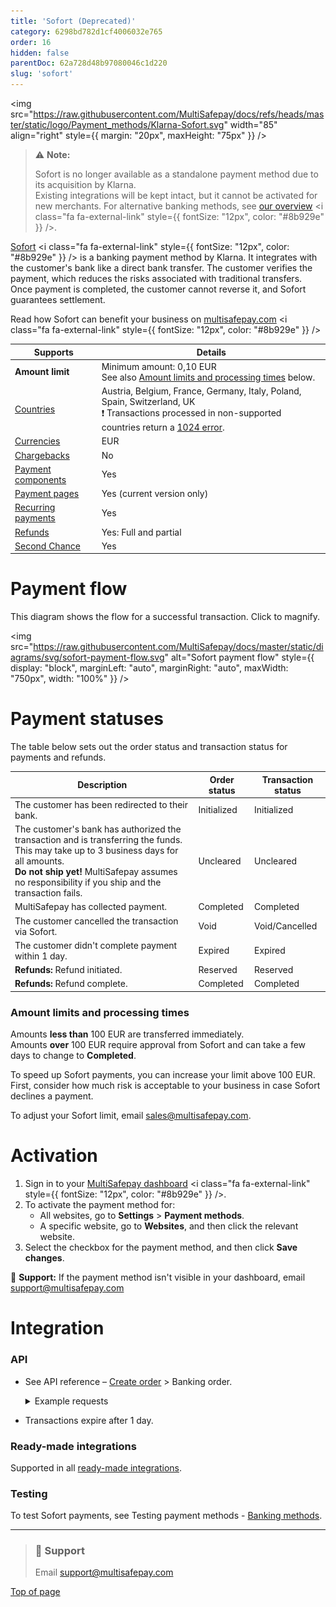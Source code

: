 ```yaml
---
title: 'Sofort (Deprecated)'
category: 6298bd782d1cf4006032e765
order: 16
hidden: false
parentDoc: 62a728d48b97080046c1d220
slug: 'sofort'
---
```

<img src="https://raw.githubusercontent.com/MultiSafepay/docs/refs/heads/master/static/logo/Payment_methods/Klarna-Sofort.svg" width="85" align="right" style={{ margin: "20px", maxHeight: "75px" }} />

> ⚠️ **Note:**
>
> Sofort is no longer available as a standalone payment method due to its acquisition by Klarna.\
> Existing integrations will be kept intact, but it cannot be activated for new merchants.
> For alternative banking methods, see <a href="https://docs.multisafepay.com/docs/banking-methods" target="_blank">our overview</a> <i class="fa fa-external-link" style={{ fontSize: "12px", color: "#8b929e" }} />.

<a href="https://www.klarna.com/pay-now/" target="_blank">Sofort</a> <i class="fa fa-external-link" style={{ fontSize: "12px", color: "#8b929e" }} /> is a banking payment method by Klarna. It integrates with the customer's bank like a <Glossary>direct</Glossary> bank transfer. The customer verifies the payment, which reduces the risks associated with traditional transfers.\
Once payment is completed, the customer cannot reverse it, and Sofort guarantees <Glossary>settlement</Glossary>.

Read how Sofort can benefit your business on <a href="https://www.multisafepay.com/solutions/payment-methods/sofort" target="_blank">multisafepay.com</a> <i class="fa fa-external-link" style={{ fontSize: "12px", color: "#8b929e" }} />

| Supports                                                      | Details                                                                                                                                                                                                          |
| ------------------------------------------------------------- | ---------------------------------------------------------------------------------------------------------------------------------------------------------------------------------------------------------------- |
| **Amount limit**                                              | Minimum amount: 0,10 EUR <br /> See also [Amount limits and processing times](#amount-limits-and-processing-times) below.                                                                                        |
| [Countries](/docs/payment-methods#payment-methods-by-country) | Austria, Belgium, France, Germany, Italy, Poland, Spain, Switzerland, UK <br /> ❗ Transactions processed in non-supported countries return a [1024 error](/docs/troubleshooting#error-1024-transaction-refused). |
| [Currencies](/docs/currencies/)                               | EUR                                                                                                                                                                                                              |
| [Chargebacks](/docs/chargebacks/)                             | No                                                                                                                                                                                                               |
| [Payment components](/docs/payment-components/)               | Yes                                                                                                                                                                                                              |
| [Payment pages](/docs/payment-pages/)                         | Yes (current version only)                                                                                                                                                                                       |
| [Recurring payments](/docs/recurring-payments/)               | Yes                                                                                                                                                                                                              |
| [Refunds](/docs/refund-payments/)                             | Yes: Full and partial                                                                                                                                                                                            |
| [Second Chance](/docs/second-chance/)                         | Yes                                                                                                                                                                                                              |

# Payment flow

This diagram shows the flow for a successful transaction. Click to magnify.

<img src="https://raw.githubusercontent.com/MultiSafepay/docs/master/static/diagrams/svg/sofort-payment-flow.svg" alt="Sofort payment flow" style={{ display: "block", marginLeft: "auto", marginRight: "auto", maxWidth: "750px", width: "100%" }} />

# Payment statuses

The table below sets out the <Glossary>order status</Glossary> and <Glossary>transaction status</Glossary> for payments and refunds.

| Description                                                                                                                                                                                                                                      | Order status | Transaction status |
| ------------------------------------------------------------------------------------------------------------------------------------------------------------------------------------------------------------------------------------------------ | ------------ | ------------------ |
| The customer has been redirected to their bank.                                                                                                                                                                                                  | Initialized  | Initialized        |
| The customer's bank has authorized the transaction and is transferring the funds. This may take up to 3 business days for all amounts. <br /> **Do not ship yet!** MultiSafepay assumes no responsibility if you ship and the transaction fails. | Uncleared    | Uncleared          |
| MultiSafepay has collected payment.                                                                                                                                                                                                              | Completed    | Completed          |
| The customer cancelled the transaction via Sofort.                                                                                                                                                                                               | Void         | Void/Cancelled     |
| The customer didn't complete payment within 1 day.                                                                                                                                                                                               | Expired      | Expired            |
| **Refunds:** Refund initiated.                                                                                                                                                                                                                   | Reserved     | Reserved           |
| **Refunds:** Refund complete.                                                                                                                                                                                                                    | Completed    | Completed          |

### Amount limits and processing times

Amounts **less than** 100 EUR are transferred immediately.\
Amounts **over** 100 EUR require approval from Sofort and can take a few days to change to **Completed**.

To speed up Sofort payments, you can increase your limit above 100 EUR. First, consider how much risk is acceptable to your business in case Sofort declines a payment.

To adjust your Sofort limit, email [sales@multisafepay.com](mailto:sales@multisafepay.com).

# Activation

1. Sign in to your <a href="https://merchant.multisafepay.com" target="_blank">MultiSafepay dashboard</a> <i class="fa fa-external-link" style={{ fontSize: "12px", color: "#8b929e" }} />.
2. To activate the payment method for:
   * All websites, go to **Settings** > **Payment methods**.
   * A specific website, go to **Websites**, and then click the relevant website.
3. Select the checkbox for the payment method, and then click **Save changes**.

💬 **Support:** If the payment method isn't visible in your dashboard, email [support@multisafepay.com](mailto:support@multisafepay.com)

# Integration

### API

* See API reference – [Create order](/reference/createorder/) > Banking order.

  <details id="example-requests">
    <summary>Example requests</summary>

    <br />

    For example requests, on the [Create order](/reference/createorder/) page, in the black sandbox, see **Examples** > **Sofort direct/redirect**.

    <div style={{ textAlign: "center" }}>
      <img src="https://raw.githubusercontent.com/MultiSafepay/docs/refs/heads/master/static/gifs/sandbox-test.gif" alt="MultiSafepay Sandbox Test Process GIF" style={{ width: "40%", height: "auto" }} />
    </div>
  </details>

* Transactions expire after 1 day.

### Ready-made integrations

Supported in all [ready-made integrations](/docs/our-integrations/).

### Testing

To test Sofort payments, see Testing payment methods - [Banking methods](/docs/testing#banking-methods).<br />

***

<blockquote class="callout callout_info">
  <h3 class="callout-heading">
    <span class="callout-icon">💬</span> Support
  </h3>
  <p>Email <a href="mailto:support@multisafepay.com">support@multisafepay.com</a></p>
</blockquote>

[Top of page](#)